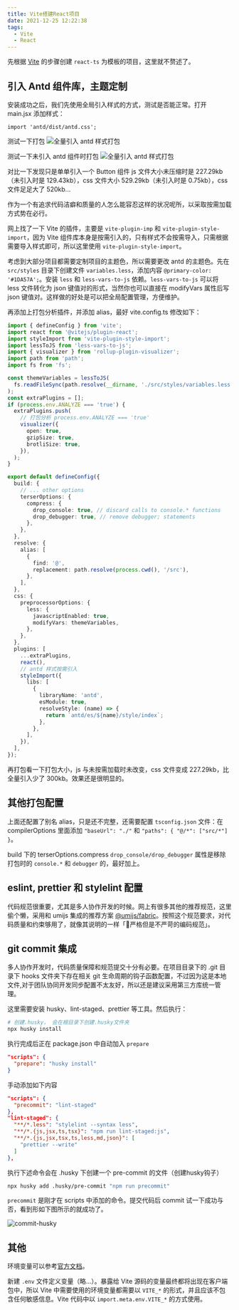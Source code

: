 ```yaml
---
title: Vite搭建React项目
date: 2021-12-25 12:22:38
tags:
  - Vite
  - React
---
```


先根据 [Vite](https://cn.vitejs.dev/) 的步骤创建 `react-ts` 为模板的项目，这里就不赘述了。

## 引入 Antd 组件库，主题定制

安装成功之后，我们先使用全局引入样式的方式，测试是否能正常。打开 main.jsx 添加样式：

```tsx
import 'antd/dist/antd.css';
```
<!-- more -->

测试一下打包
![全量引入 antd 样式打包](/images/vite/vite-antd-all.png)

测试一下未引入 antd 组件时打包
![全量引入 antd 样式打包](/images/vite/vite-init.png)

对比一下发现只是单单引入一个 Button 组件 js 文件大小未压缩时是 227.29kb（未引入时是 129.43kb），css 文件大小 529.29kb（未引入时是 0.75kb），css 文件足足大了 520kb...

作为一个有追求代码洁癖和质量的人怎么能容忍这样的状况呢所，以采取按需加载方式势在必行。

网上找了一下 Vite 的插件，主要是 `vite-plugin-imp` 和 `vite-plugin-style-import`，因为 Vite 组件库本身是按需引入的，只有样式不会按需导入，只需根据需要导入样式即可，所以这里使用 `vite-plugin-style-import`。

考虑到大部分项目都需要定制项目的主题色，所以需要更改 antd 的主题色。先在 `src/styles` 目录下创建文件 `variables.less`，添加内容 `@primary-color: '#1DA57A';`。安装 `less` 和 `less-vars-to-js` 依赖。`less-vars-to-js` 可以将 less 文件转化为 json 键值对的形式，当然你也可以直接在 modifyVars 属性后写 json 键值对。这样做的好处是可以把全局配置管理，方便维护。

再添加上打包分析插件，并添加 alias，最好 vite.config.ts 修改如下：

```ts
import { defineConfig } from 'vite';
import react from '@vitejs/plugin-react';
import styleImport from 'vite-plugin-style-import';
import lessToJS from 'less-vars-to-js';
import { visualizer } from 'rollup-plugin-visualizer';
import path from 'path';
import fs from 'fs';

const themeVariables = lessToJS(
  fs.readFileSync(path.resolve(__dirname, './src/styles/variables.less'), 'utf8'),
);
const extraPlugins = [];
if (process.env.ANALYZE === 'true') {
  extraPlugins.push(
    // 打包分析 process.env.ANALYZE === 'true'
    visualizer({
      open: true,
      gzipSize: true,
      brotliSize: true,
    }),
  );
}

export default defineConfig({
  build: {
    // ... other options
    terserOptions: {
      compress: {
        drop_console: true, // discard calls to console.* functions
        drop_debugger: true, // remove debugger; statements
      },
    },
  },
  resolve: {
    alias: [
      {
        find: '@',
        replacement: path.resolve(process.cwd(), '/src'),
      },
    ],
  },
  css: {
    preprocessorOptions: {
      less: {
        javascriptEnabled: true,
        modifyVars: themeVariables,
      },
    },
  },
  plugins: [
    ...extraPlugins,
    react(),
    // antd 样式按需引入
    styleImport({
      libs: [
        {
          libraryName: 'antd',
          esModule: true,
          resolveStyle: (name) => {
            return `antd/es/${name}/style/index`;
          },
        },
      ],
    }),
  ],
});
```

再打包看一下打包大小，js 与未按需加载时未改变，css 文件变成 227.29kb，比全量引入少了 300kb。效果还是很明显的。

## 其他打包配置

上面还配置了别名 alias，只是还不完整，还需要配置 `tsconfig.json` 文件：在 compilerOptions 里面添加 `"baseUrl": "./"` 和 `"paths": { "@/*": ["src/*"] }`。

build 下的 terserOptions.compress `drop_console/drop_debugger` 属性是移除打包时的 `console.*` 和 `debugger` 的，最好加上。

## eslint, prettier 和 stylelint 配置

<!-- 也可以参考 https://cdmana.com/2021/07/20210724083644437n.html -->
代码规范很重要，尤其是多人协作开发的时候。网上有很多其他的推荐规范，这里偷个懒，采用和 umijs 集成的推荐方案 [@umijs/fabric](https://www.npmjs.com/package/@umijs/fabric)。按照这个规范要求，对代码质量和约束够用了，就像其说明的一样「💪严格但是不严苛的编码规范」。

## git commit 集成

多人协作开发时，代码质量保障和规范提交十分有必要。在项目目录下的 .git 目录下 hooks 文件夹下存在相关 git 生命周期的钩子函数配置，不过因为这是本地文件,对于团队协同开发同步配置不太友好，所以还是建议采用第三方库统一管理。

这里需要安装 husky、lint-staged、prettier 等工具。然后执行：

```bash
# 创建.husky， 会在根目录下创建.husky文件夹
npx husky install
```

执行完成后正在 package.json 中自动加入 `prepare`

```json
"scripts": {
  "prepare": "husky install"
}
```

手动添加如下内容

```json
"scripts": {
  "precommit": "lint-staged"
},
"lint-staged": {
  "**/*.less": "stylelint --syntax less",
  "**/*.{js,jsx,ts,tsx}": "npm run lint-staged:js",
  "**/*.{js,jsx,tsx,ts,less,md,json}": [
    "prettier --write"
  ]
},
```

执行下述命令会在 .husky 下创建一个 pre-commit 的文件（创建husky钩子）

```bash
npx husky add .husky/pre-commit "npm run precommit"
```

`precommit` 是刚才在 scripts 中添加的命令。提交代码后 commit 试一下成功与否，看到形如下图所示的就成功了。

![commit-husky](/images/vite/commit-husky.png)

## 其他

环境变量可以参考[官方文档](https://cn.vitejs.dev/guide/env-and-mode.html#env-files)。

新建 `.env` 文件定义变量（略...）。暴露给 Vite 源码的变量最终都将出现在客户端包中，所以 Vite 中需要使用的环境变量都需要以 `VITE_*` 的形式，并且应该不包含任何敏感信息。Vite 代码中以 `import.meta.env.VITE_*` 的方式使用。


